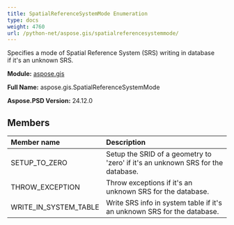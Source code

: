 ```yaml
---
title: SpatialReferenceSystemMode Enumeration
type: docs
weight: 4760
url: /python-net/aspose.gis/spatialreferencesystemmode/
---
```


Specifies a mode of Spatial Reference System (SRS) writing in database<br/>            if it's an unknown SRS.

**Module:** [aspose.gis](/psd/python-net/aspose.gis/)

**Full Name:** aspose.gis.SpatialReferenceSystemMode

**Aspose.PSD Version:** 24.12.0

## **Members**
| **Member name** | **Description** |
| :- | :- |
| SETUP_TO_ZERO | Setup the SRID of a geometry to 'zero' if it's an unknown SRS for the database. |
| THROW_EXCEPTION | Throw exceptions if it's an unknown SRS for the database. |
| WRITE_IN_SYSTEM_TABLE | Write SRS info in system table if it's an unknown SRS for the database. |
